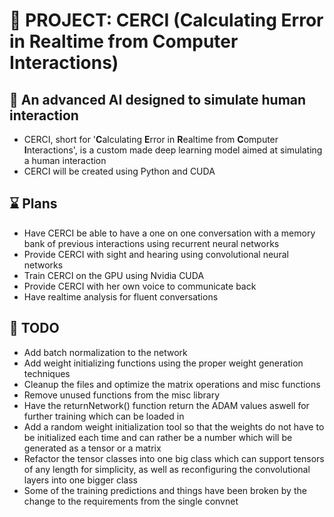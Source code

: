 # :robot: PROJECT: CERCI (**C**alculating **E**rror in **R**ealtime from **C**omputer **I**nteractions)

## :brain: An advanced AI designed to simulate human interaction 
- CERCI, short for '**C**alculating **E**rror in **R**ealtime from **C**omputer **I**nteractions', is a custom made deep learning model aimed at simulating a human interaction
- CERCI will be created using Python and CUDA

## :hourglass: Plans
* Have CERCI be able to have a one on one conversation with a memory bank of previous interactions using recurrent neural networks
* Provide CERCI with sight and hearing using convolutional neural networks
* Train CERCI on the GPU using Nvidia CUDA
* Provide CERCI with her own voice to communicate back
* Have realtime analysis for fluent conversations

## :pushpin: TODO
* Add batch normalization to the network
* Add weight initializing functions using the proper weight generation techniques
* Cleanup the files and optimize the matrix operations and misc functions
* Remove unused functions from the misc library
* Have the returnNetwork() function return the ADAM values aswell for further training which can be loaded in
* Add a random weight initialization tool so that the weights do not have to be initialized each time and can rather be a number which will be generated as a tensor or a matrix
* Refactor the tensor classes into one big class which can support tensors of any length for simplicity, as well as reconfiguring the convolutional layers into one bigger class
* Some of the training predictions and things have been broken by the change to the requirements from the single convnet

